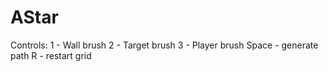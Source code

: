 # AStar
Controls:
1 - Wall brush
2 - Target brush
3 - Player brush
Space - generate path
R - restart grid
